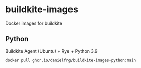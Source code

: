 # buildkite-images

Docker images for buildkite

## Python

Buildkite Agent (Ubuntu) + Rye + Python 3.9

```shell
docker pull ghcr.io/danielfrg/buildkite-images-python:main
```
